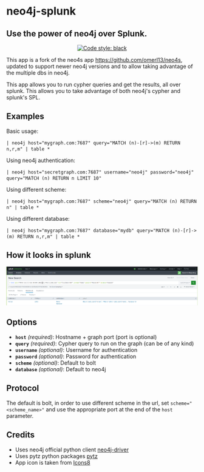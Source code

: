 # neo4j-splunk
## Use the power of neo4j over Splunk.
<p align="center">
<a href="https://github.com/MoshiAL/neo4j-splunk"><img alt="Code style: black" src="https://img.shields.io/badge/code%20style-black-000000.svg"></a>
</p>


This app is a fork of the neo4s app https://github.com/omerl13/neo4s, updated to support newer neo4j versions and to allow taking advantage of the multiple dbs in neo4j.

This app allows you to run cypher queries and get the results, all over splunk. This allows you to take advantage of both neo4j's cypher and splunk's SPL.

## Examples

Basic usage:
```
| neo4j host="mygraph.com:7687" query="MATCH (n)-[r]->(m) RETURN n,r,m" | table *
```

Using neo4j authentication:
```
| neo4j host="secretgraph.com:7687" username="neo4j" password="neo4j" query="MATCH (n) RETURN n LIMIT 10"
```

Using different scheme:
```
| neo4j host="mygraph.com:7687" scheme="neo4j" query="MATCH (n) RETURN n" | table *
```

Using different database:
```
| neo4j host="mygraph.com:7687" database="mydb" query="MATCH (n)-[r]->(m) RETURN n,r,m" | table *
```

## How it looks in splunk
![screenshot](static/neo4j_command_example.png)

## Options
- <b>`host`</b> <i>(required)</i>: Hostname + graph port (port is optional)
- <b>`query`</b> <i>(required)</i>: Cypher query to run on the graph (can be of any kind)
- <b>`username`</b> <i>(optional)</i>: Username for authentication
- <b>`password`</b> <i>(optional)</i>: Password for authentication
- <b>`scheme`</b> <i>(optional)</i>: Default to bolt
- <b>`database`</b> <i>(optional)</i>: Default to neo4j

## Protocol
The default is bolt, in order to use different scheme in the url, set `scheme="<scheme_name>"` and use the appropriate port at the end of the `host` parameter.

## Credits
- Uses neo4j official python client [neo4j-driver](https://neo4j.com/docs/api/python-driver/current/)
- Uses pytz python packages [pytz](https://pythonhosted.org/pytz/)
- App icon is taken from [Icons8](https://icons8.com/)
